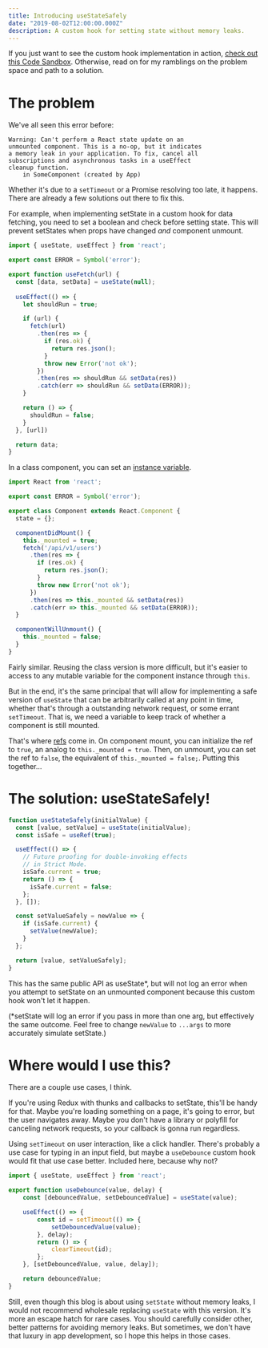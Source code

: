 ```yaml
---
title: Introducing useStateSafely
date: "2019-08-02T12:00:00.000Z"
description: A custom hook for setting state without memory leaks.
---
```


If you just want to see the custom hook implementation in action, [check out this Code Sandbox](https://codesandbox.io/embed/ecstatic-hooks-nd0ky). Otherwise, read on for my ramblings on the problem space and path to a solution.

# The problem

We've all seen this error before:

```
Warning: Can't perform a React state update on an
unmounted component. This is a no-op, but it indicates
a memory leak in your application. To fix, cancel all
subscriptions and asynchronous tasks in a useEffect
cleanup function.
    in SomeComponent (created by App)
```

Whether it's due to a `setTimeout` or a Promise resolving too late, it happens. There are already a few solutions out there to fix this.

For example, when implementing setState in a custom hook for data fetching, you need to set a boolean and check before setting state. This will prevent setStates when props have changed _and_ component unmount.

```javascript
import { useState, useEffect } from 'react';

export const ERROR = Symbol('error');

export function useFetch(url) {
  const [data, setData] = useState(null);
  
  useEffect(() => {
    let shouldRun = true;

    if (url) {
      fetch(url)
        .then(res => {
          if (res.ok) {
            return res.json();
          }
          throw new Error('not ok');
        })
        .then(res => shouldRun && setData(res))
        .catch(err => shouldRun && setData(ERROR));
    }

    return () => {
      shouldRun = false;
    }
  }, [url])

  return data;
}
```

In a class component, you can set an [instance variable](https://reactjs.org/blog/2015/12/16/ismounted-antipattern.html).

```javascript
import React from 'react';

export const ERROR = Symbol('error');

export class Component extends React.Component {
  state = {};

  componentDidMount() {
    this._mounted = true;
    fetch('/api/v1/users')
      .then(res => {
        if (res.ok) {
          return res.json();
        }
        throw new Error('not ok');
      })
      .then(res => this._mounted && setData(res))
      .catch(err => this._mounted && setData(ERROR));
  }

  componentWillUnmount() {
    this._mounted = false;
  }
}
```

Fairly similar. Reusing the class version is more difficult, but it's easier to access to any mutable variable for the component instance through `this`.

But in the end, it's the same principal that will allow for implementing a safe version of `useState` that can be arbitrarily called at any point in time, whether that's through a outstanding network request, or some errant `setTimeout`. That is, we need a variable to keep track of whether a component is still mounted.

That's where [refs](https://reactjs.org/docs/hooks-faq.html#is-there-something-like-instance-variables) come in. On component mount, you can initialize the ref to `true`, an analog to `this._mounted = true`. Then, on unmount, you can set the ref to `false`, the equivalent of `this._mounted = false;`. Putting this together...

# The solution: useStateSafely!

```javascript
function useStateSafely(initialValue) {
  const [value, setValue] = useState(initialValue);
  const isSafe = useRef(true);

  useEffect(() => {
    // Future proofing for double-invoking effects
    // in Strict Mode.
    isSafe.current = true;
    return () => {
      isSafe.current = false;
    };
  }, []);

  const setValueSafely = newValue => {
    if (isSafe.current) {
      setValue(newValue);
    }
  };

  return [value, setValueSafely];
}
```

This has the same public API as useState*, but will not log an error when you attempt to setState on an unmounted component because this custom hook won't let it happen.

(*setState will log an error if you pass in more than one arg, but effectively the same outcome. Feel free to change `newValue` to `...args` to more accurately simulate setState.)

# Where would I use this?

There are a couple use cases, I think.

If you're using Redux with thunks and callbacks to setState, this'll be handy for that. Maybe you're loading something on a page, it's going to error, but the user navigates away. Maybe you don't have a library or polyfill for canceling network requests, so your callback is gonna run regardless.

Using `setTimeout` on user interaction, like a click handler. There's probably a use case for typing in an input field, but maybe a `useDebounce` custom hook would fit that use case better. Included here, because why not?

```javascript
import { useState, useEffect } from 'react';

export function useDebounce(value, delay) {
	const [debouncedValue, setDebouncedValue] = useState(value);

	useEffect(() => {
		const id = setTimeout(() => {
			setDebouncedValue(value);
		}, delay);
		return () => {
			clearTimeout(id);
		};
	}, [setDebouncedValue, value, delay]);

	return debouncedValue;
}
```

Still, even though this blog is about using `setState` without memory leaks, I would not recommend wholesale replacing `useState` with this version. It's more an escape hatch for rare cases. You should carefully consider other, better patterns for avoiding memory leaks. But sometimes, we don't have that luxury in app development, so I hope this helps in those cases.
